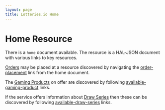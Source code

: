 ```yaml
---
layout: page
title: Lotteries.io Home
---
```


# Home Resource

There is a `home` document available. The resource is a HAL-JSON document with various links to key resources.

[Orders](../concepts/order) may be placed at a resource discovered by navigating the [order-placement](../link-relationships/order-placement) link from the home document.

The [Gaming Products](../concepts/gaming-product) on offer are discovered by following [available-gaming-product](../link-relationships/available-gaming-product) links.

If the service offers information about [Draw Series](../concepts/draw-series) then these can be discovered by following [available-draw-series](../link-relationships/available-draw-series) links.
